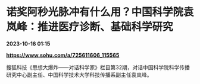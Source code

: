 # 诺奖阿秒光脉冲有什么用？中国科学院袁岚峰：推进医疗诊断、基础科学研究

**2023-10-16 01:15**

**https://www.sohu.com/a/725611606_115565**

搜狐科技《思想大爆炸——对话科学家》栏目第32期，对话中国科学院科学传播研究中心副主任、中国科学技术大学科技传播系副主任袁岚峰。